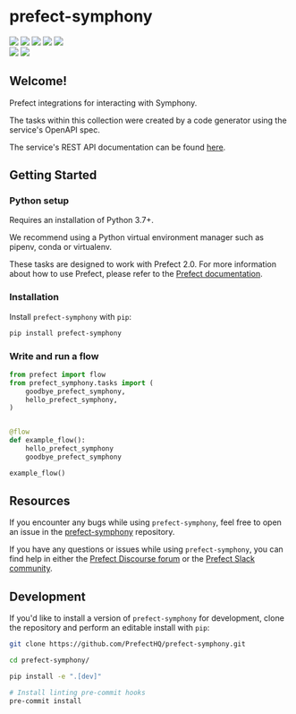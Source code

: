 # prefect-symphony

<a href="https://pypi.python.org/pypi/prefect-symphony/" alt="PyPI Version">
    <img src="https://badge.fury.io/py/prefect-symphony.svg" /></a>
<a href="https://github.com/PrefectHQ/prefect-symphony/" alt="Stars">
    <img src="https://img.shields.io/github/stars/PrefectHQ/prefect-symphony" /></a>
<a href="https://pepy.tech/badge/prefect-symphony/" alt="Downloads">
    <img src="https://pepy.tech/badge/prefect-symphony" /></a>
<a href="https://github.com/PrefectHQ/prefect-symphony/pulse" alt="Activity">
    <img src="https://img.shields.io/github/commit-activity/m/PrefectHQ/prefect-symphony" /></a>
<a href="https://github.com/PrefectHQ/prefect-symphony/graphs/contributors" alt="Contributors">
    <img src="https://img.shields.io/github/contributors/PrefectHQ/prefect-symphony" /></a>
<br>
<a href="https://prefect-community.slack.com" alt="Slack">
    <img src="https://img.shields.io/badge/slack-join_community-red.svg?logo=slack" /></a>
<a href="https://discourse.prefect.io/" alt="Discourse">
    <img src="https://img.shields.io/badge/discourse-browse_forum-red.svg?logo=discourse" /></a>

## Welcome!

Prefect integrations for interacting with Symphony.

The tasks within this collection were created by a code generator using the service's OpenAPI spec.

The service's REST API documentation can be found [here](replace_this_with_link_to_api_docs).

## Getting Started

### Python setup

Requires an installation of Python 3.7+.

We recommend using a Python virtual environment manager such as pipenv, conda or virtualenv.

These tasks are designed to work with Prefect 2.0. For more information about how to use Prefect, please refer to the [Prefect documentation](https://orion-docs.prefect.io/).

### Installation

Install `prefect-symphony` with `pip`:

```bash
pip install prefect-symphony
```

### Write and run a flow

```python
from prefect import flow
from prefect_symphony.tasks import (
    goodbye_prefect_symphony,
    hello_prefect_symphony,
)


@flow
def example_flow():
    hello_prefect_symphony
    goodbye_prefect_symphony

example_flow()
```

## Resources

If you encounter any bugs while using `prefect-symphony`, feel free to open an issue in the [prefect-symphony](https://github.com/PrefectHQ/prefect-symphony) repository.

If you have any questions or issues while using `prefect-symphony`, you can find help in either the [Prefect Discourse forum](https://discourse.prefect.io/) or the [Prefect Slack community](https://prefect.io/slack).

## Development

If you'd like to install a version of `prefect-symphony` for development, clone the repository and perform an editable install with `pip`:

```bash
git clone https://github.com/PrefectHQ/prefect-symphony.git

cd prefect-symphony/

pip install -e ".[dev]"

# Install linting pre-commit hooks
pre-commit install
```
